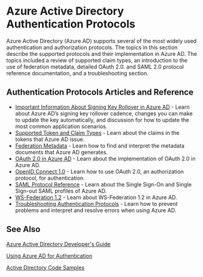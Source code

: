 <properties
    pageTitle="Azure Active Directory Authentication Protocols | Azure"
    description="An overview of the authentication protocols supported by Azure Active Directory (AD)"
    documentationcenter="dev-center-name"
    author="bryanla"
    services="active-directory"
    manager="mbaldwin"
    editor="" />
<tags
    ms.assetid="7a838ae2-c24c-4304-b6c0-e77fb888e6c0"
    ms.service="active-directory"
    ms.devlang="na"
    ms.topic="article"
    ms.tgt_pltfrm="na"
    ms.workload="identity"
    ms.date="01/07/2017"
    wacn.date=""
    ms.author="mbaldwin" />

# Azure Active Directory Authentication Protocols
Azure Active Directory (Azure AD) supports several of the most widely used authentication and authorization protocols. The topics in this section describe the supported protocols and their implementation in Azure AD. The topics included a review of supported claim types, an introduction to the use of federation metadata, detailed OAuth 2.0. and SAML 2.0 protocol reference documentation, and a troubleshooting section.

## Authentication Protocols Articles and Reference
- [Important Information About Signing Key Rollover in Azure AD](/documentation/articles/active-directory-signing-key-rollover/) - Learn about Azure AD’s signing key rollover cadence, changes you can make to update the key automatically, and discussion for how to update the most common application scenarios.
- [Supported Token and Claim Types](/documentation/articles/active-directory-token-and-claims/) - Learn about the claims in the tokens that Azure AD issue.
- [Federation Metadata](/documentation/articles/active-directory-federation-metadata/) - Learn how to find and interpret the metadata documents that Azure AD generates.
- [OAuth 2.0 in Azure AD](/documentation/articles/active-directory-protocols-oauth-code/) - Learn about the implementation of OAuth 2.0 in Azure AD.
- [OpenID Connect 1.0](/documentation/articles/active-directory-protocols-openid-connect-code/) - Learn how to use OAuth 2.0, an authorization protocol, for authentication.
- [SAML Protocol Reference](/documentation/articles/active-directory-saml-protocol-reference/) - Learn about the Single Sign-On and Single Sign-out SAML profiles of Azure AD.
- [WS-Federation 1.2](/documentation/articles/active-directory-developers-guide/) - Learn about WS-Federation 1.2 in Azure AD.
- [Troubleshooting Authentication Protocols](https://msdn.microsoft.com/zh-cn/library/azure/dn195584.aspx) - Learn how to prevent problems and interpret and resolve errors when using Azure AD.

## See Also
[Azure Active Directory Developer's Guide](/documentation/articles/active-directory-developers-guide/)

[Using Azure AD for Authentication](/documentation/articles/web-sites-authentication-authorization/)

[Active Directory Code Samples](/documentation/articles/active-directory-code-samples/)

